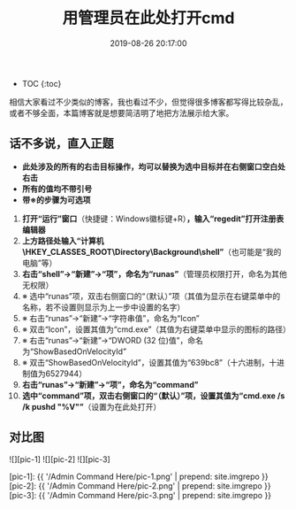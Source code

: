 ﻿---
layout: post
title: 用管理员在此处打开cmd
date: 2019-08-26 20:17:00
tags: cmd regedit
categories: tech-regedit trick
excerpt: Why not have a try?
---

* TOC
{:toc}

相信大家看过不少类似的博客，我也看过不少，但觉得很多博客都写得比较杂乱，或者不够全面，本篇博客就是想要简洁明了地把方法展示给大家。

## 话不多说，直入正题

- **此处涉及的所有的右击目标操作，均可以替换为选中目标并在右侧窗口空白处右击**
- **所有的值均不带引号**
- **带※的步骤为可选项**

1. **打开“运行”窗口**（快捷键：Windows徽标键+R）**，输入“regedit”打开注册表编辑器**
2. **上方路径处输入“计算机\\HKEY_CLASSES_ROOT\\Directory\\Background\\shell”**（也可能是“我的电脑”等）
3. **右击“shell”→“新建”→“项”，命名为“runas”**（管理员权限打开，命名为其他无权限）
4. ※&nbsp;选中“runas”项，双击右侧窗口的“（默认）”项（其值为显示在右键菜单中的名称，若不设置则显示为上一步中设置的名字）
5. ※&nbsp;右击“runas”→“新建”→“字符串值”，命名为“Icon”
6. ※&nbsp;双击“Icon”，设置其值为“cmd.exe”（其值为右键菜单中显示的图标的路径）
7. ※&nbsp;右击“runas”→“新建”→“DWORD (32 位)值”，命名为“ShowBasedOnVelocityId”
8. ※&nbsp;双击“ShowBasedOnVelocityId”，设置其值为“639bc8”（十六进制，十进制值为6527944）
9. **右击“runas”→“新建”→“项”，命名为“command”**
10. **选中“command”项，双击右侧窗口的“（默认）”项，设置其值为“cmd.exe /s /k pushd "%V"”**（设置为在此处打开）

## 对比图

![][pic-1]
![][pic-2]
![][pic-3]

[pic-1]: {{ '/Admin Command Here/pic-1.png' | prepend: site.imgrepo }}
[pic-2]: {{ '/Admin Command Here/pic-2.png' | prepend: site.imgrepo }}
[pic-3]: {{ '/Admin Command Here/pic-3.png' | prepend: site.imgrepo }}
